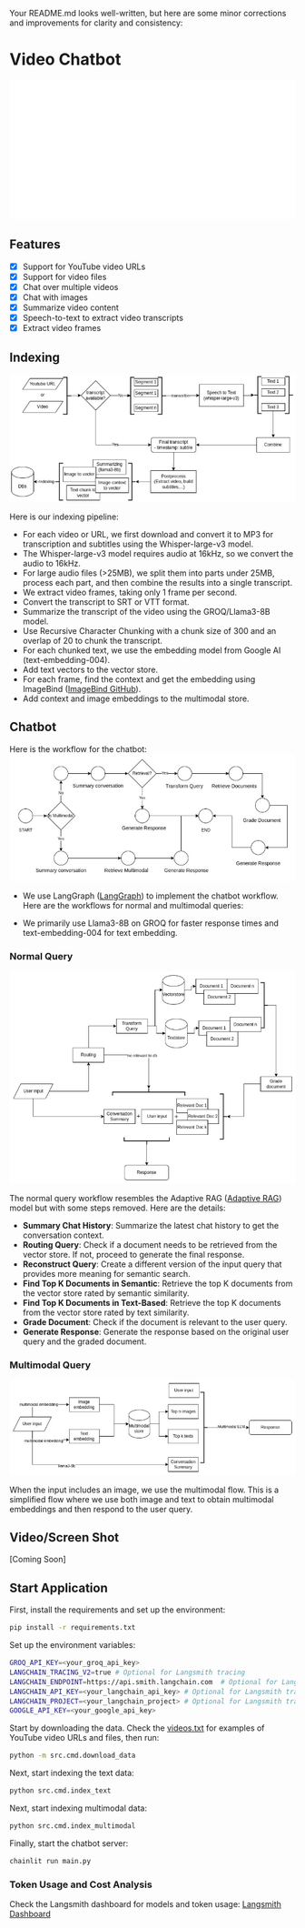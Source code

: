 Your README.md looks well-written, but here are some minor corrections and improvements for clarity and consistency:

# Video Chatbot
<div align="center">
<img src="images/cover.svg"/>
</div>

## Features
- [x] Support for YouTube video URLs
- [x] Support for video files
- [x] Chat over multiple videos
- [x] Chat with images
- [x] Summarize video content
- [x] Speech-to-text to extract video transcripts
- [x] Extract video frames

## Indexing

![Indexing Pipeline](images/ytbot-index.jpg)

Here is our indexing pipeline:
- For each video or URL, we first download and convert it to MP3 for transcription and subtitles using the Whisper-large-v3 model.
- The Whisper-large-v3 model requires audio at 16kHz, so we convert the audio to 16kHz.
- For large audio files (>25MB), we split them into parts under 25MB, process each part, and then combine the results into a single transcript.
- We extract video frames, taking only 1 frame per second.
- Convert the transcript to SRT or VTT format.
- Summarize the transcript of the video using the GROQ/Llama3-8B model.
- Use Recursive Character Chunking with a chunk size of 300 and an overlap of 20 to chunk the transcript.
- For each chunked text, we use the embedding model from Google AI (text-embedding-004).
- Add text vectors to the vector store.
- For each frame, find the context and get the embedding using ImageBind ([ImageBind GitHub](https://github.com/facebookresearch/ImageBind)).
- Add context and image embeddings to the multimodal store.

## Chatbot
Here is the workflow for the chatbot: 
![Graph Flow](images/graph-flow.jpg)

- We use LangGraph ([LangGraph](https://langchain-ai.github.io/langgraph/)) to implement the chatbot workflow. Here are the workflows for normal and multimodal queries:

- We primarily use Llama3-8B on GROQ for faster response times and text-embedding-004 for text embedding.

### Normal Query
![Normal Pipeline](images/normal-wf.jpg)

The normal query workflow resembles the Adaptive RAG ([Adaptive RAG](https://arxiv.org/abs/2403.14403)) model but with some steps removed. Here are the details:

- **Summary Chat History**: Summarize the latest chat history to get the conversation context.
- **Routing Query**: Check if a document needs to be retrieved from the vector store. If not, proceed to generate the final response.
- **Reconstruct Query**: Create a different version of the input query that provides more meaning for semantic search.
- **Find Top K Documents in Semantic**: Retrieve the top K documents from the vector store rated by semantic similarity.
- **Find Top K Documents in Text-Based**: Retrieve the top K documents from the vector store rated by text similarity.
- **Grade Document**: Check if the document is relevant to the user query.
- **Generate Response**: Generate the response based on the original user query and the graded document.

### Multimodal Query

![Multimodal Workflow](images/multimodal-wf.jpg)

When the input includes an image, we use the multimodal flow. This is a simplified flow where we use both image and text to obtain multimodal embeddings and then respond to the user query.

## Video/Screen Shot

[Coming Soon]

## Start Application

First, install the requirements and set up the environment:

```sh
pip install -r requirements.txt
```

Set up the environment variables:

```sh
GROQ_API_KEY=<your_groq_api_key>
LANGCHAIN_TRACING_V2=true # Optional for Langsmith tracing
LANGCHAIN_ENDPOINT=https://api.smith.langchain.com  # Optional for Langsmith tracing
LANGCHAIN_API_KEY=<your_langchain_api_key> # Optional for Langsmith tracing
LANGCHAIN_PROJECT=<your_langchain_project> # Optional for Langsmith tracing
GOOGLE_API_KEY=<your_google_api_key>
```

Start by downloading the data. Check the [videos.txt](videos.txt) for examples of YouTube video URLs and files, then run:

```sh
python -m src.cmd.download_data
```

Next, start indexing the text data:

```sh
python src.cmd.index_text
```

Next, start indexing multimodal data:

```sh
python src.cmd.index_multimodal
```

Finally, start the chatbot server:

```sh
chainlit run main.py
```

### Token Usage and Cost Analysis

Check the Langsmith dashboard for models and token usage: [Langsmith Dashboard](https://smith.langchain.com/)